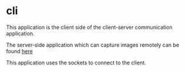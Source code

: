 # cli
This application is the client side of the client-server communication application.

The server-side application which can capture images remotely can be found [here](https://github.com/krishnayeswanth99/try)

This application uses the sockets to connect to the client.
